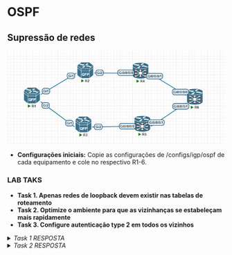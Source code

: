 <h1>OSPF</h1>

<h2>Supressão de redes</h2>

   ![igp](/Imagens/igp.png)

- **Configurações iniciais:** Copie as configurações de /configs/igp/ospf de cada equipamento e cole no respectivo R1-6.

<h3>LAB TAKS</h3>

- **Task 1. Apenas redes de loopback devem existir nas tabelas de roteamento**
- **Task 2. Optimize o ambiente para que as vizinhanças se estabeleçam mais rapidamente**
- **Task 3. Configure autenticação type 2 em todos os vizinhos**

<details>
  <summary><i>Task 1 RESPOSTA</i></summary>
  <b>IOS XE</b>

    router ospf 1
     prefix-suppression

  <b>IOS XR</b>
    router ospf 1
     prefix-suppression
</details>

<details>
  <summary><i>Task 2 RESPOSTA</i></summary>
  <b>IOS XE</b>

    interface G1
     ip ospf network point-to-point

  <b>IOS XR</b>
    router ospf 1
     area 0
      interface G0/0/0/0
       network point-to-point
</details>